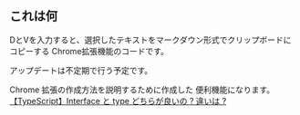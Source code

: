 ## これは何
DとVを入力すると、選択したテキストをマークダウン形式でクリップボードにコピーする
Chrome拡張機能のコードです。

アップデートは不定期で行う予定です。

Chrome 拡張の作成方法を説明するために作成した 便利機能になります。
[【TypeScript】Interface と type どちらが良いの ? 違いは ?](https://qiita.com/tsubasa_k0814/items/9785eef57fafc1df3869)

